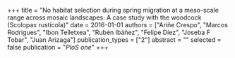 +++
title = "No habitat selection during spring migration at a meso-scale range across mosaic landscapes: A case study with the woodcock (Scolopax rusticola)"
date = 2016-01-01
authors = ["Ariñe Crespo", "Marcos Rodrigues", "Ibon Telletxea", "Rubén Ibáñez", "Felipe Dı́ez", "Joseba F Tobar", "Juan Arizaga"]
publication_types = ["2"]
abstract = ""
selected = false
publication = "*PloS one*"
+++

